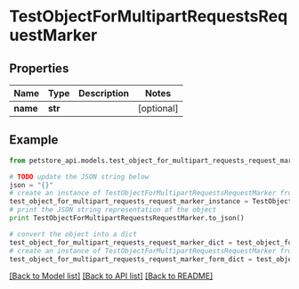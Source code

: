# TestObjectForMultipartRequestsRequestMarker


## Properties
Name | Type | Description | Notes
------------ | ------------- | ------------- | -------------
**name** | **str** |  | [optional] 

## Example

```python
from petstore_api.models.test_object_for_multipart_requests_request_marker import TestObjectForMultipartRequestsRequestMarker

# TODO update the JSON string below
json = "{}"
# create an instance of TestObjectForMultipartRequestsRequestMarker from a JSON string
test_object_for_multipart_requests_request_marker_instance = TestObjectForMultipartRequestsRequestMarker.from_json(json)
# print the JSON string representation of the object
print TestObjectForMultipartRequestsRequestMarker.to_json()

# convert the object into a dict
test_object_for_multipart_requests_request_marker_dict = test_object_for_multipart_requests_request_marker_instance.to_dict()
# create an instance of TestObjectForMultipartRequestsRequestMarker from a dict
test_object_for_multipart_requests_request_marker_form_dict = test_object_for_multipart_requests_request_marker.from_dict(test_object_for_multipart_requests_request_marker_dict)
```
[[Back to Model list]](../README.md#documentation-for-models) [[Back to API list]](../README.md#documentation-for-api-endpoints) [[Back to README]](../README.md)


